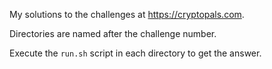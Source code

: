 My solutions to the challenges at https://cryptopals.com.

Directories are named after the challenge number.

Execute the `run.sh` script in each directory to get the answer.
